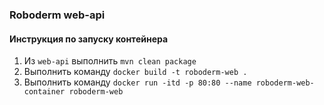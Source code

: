 ### Roboderm web-api

#### Инструкция по запуску контейнера

1. Из `web-api` выполнить `mvn clean package`
2. Выполнить команду `docker build -t roboderm-web .`
3. Выполнить команду `docker run -itd -p 80:80 --name roboderm-web-container roboderm-web`
